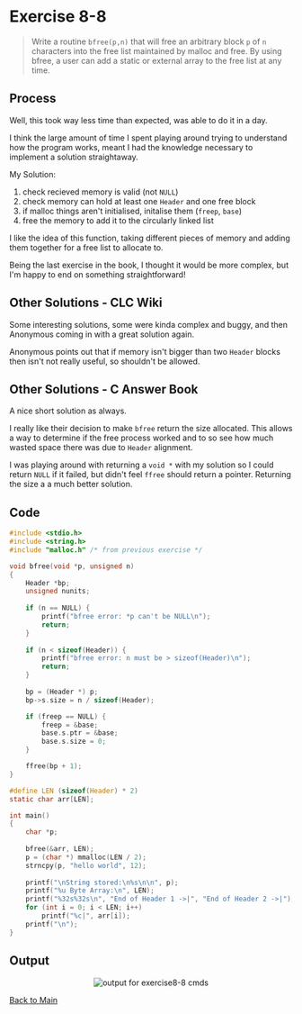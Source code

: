 # Exercise 8-8

> Write a routine `bfree(p,n)` that will free an arbitrary block `p` of `n` characters into the free list maintained by malloc and free.
> By using bfree, a user can add a static or external array to the free list at any time. 

## Process
Well, this took way less time than expected, was able to do it in a day.

I think the large amount of time I spent playing around trying to understand how the program works, meant I had the knowledge
necessary to implement a solution straightaway.

My Solution:
1. check recieved memory is valid (not `NULL`)
2. check memory can hold at least one `Header` and one free block
3. if malloc things aren't initialised, initalise them  (`freep`, `base`)
4. free the memory to add it to the circularly linked list

I like the idea of this function, taking different pieces of memory and adding them together for a free list to allocate to.

Being the last exercise in the book, I thought it would be more complex, but I'm happy to end on something straightforward!

## Other Solutions - CLC Wiki
Some interesting solutions, some were kinda complex and buggy, and then Anonymous coming in with a great solution again.

Anonymous points out that if memory isn't bigger than two `Header` blocks then isn't not really useful, so shouldn't be allowed.

## Other Solutions - C Answer Book
A nice short solution as always.

I really like their decision to make `bfree` return the size allocated. This allows a way to determine if the free process worked and to
so see how much wasted space there was due to `Header` alignment.

I was playing around with returning a `void *` with my solution so I could return `NULL` if it failed, but didn't feel `ffree` should return a pointer.
Returning the size a a much better solution.

## Code 
```c
#include <stdio.h>
#include <string.h>
#include "malloc.h" /* from previous exercise */

void bfree(void *p, unsigned n)
{
    Header *bp;
    unsigned nunits;
    
    if (n == NULL) {
        printf("bfree error: *p can't be NULL\n");
        return;
    }
    
    if (n < sizeof(Header)) {
        printf("bfree error: n must be > sizeof(Header)\n");
        return;
    }
    
    bp = (Header *) p;
    bp->s.size = n / sizeof(Header);

    if (freep == NULL) {
        freep = &base;
        base.s.ptr = &base;
        base.s.size = 0;        
    }        

    ffree(bp + 1);
}

#define LEN (sizeof(Header) * 2)
static char arr[LEN];

int main()
{
    char *p;
    
    bfree(&arr, LEN);
    p = (char *) mmalloc(LEN / 2);
    strncpy(p, "hello world", 12);
    
    printf("\nString stored:\n%s\n\n", p);
    printf("%u Byte Array:\n", LEN);    
    printf("%32s%32s\n", "End of Header 1 ->|", "End of Header 2 ->|");
    for (int i = 0; i < LEN; i++)
        printf("%c|", arr[i]);
    printf("\n");
}
```

## Output
<p align="center">
  <image src="../assets/exercise8-8_cmds.jpg" alt="output for exercise8-8 cmds" />
</p>

[Back to Main](../readme.md)
